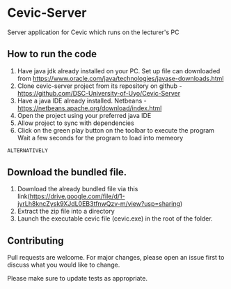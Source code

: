 # Cevic-Server

Server application for Cevic which runs on the lecturer's PC

## How to run the code

1. Have java jdk already installed on your PC. Set up file can downloaded from https://www.oracle.com/java/technologies/javase-downloads.html
2. Clone cevic-server project from its repository on github - https://github.com/DSC-University-of-Uyo/Cevic-Server
3. Have a java IDE already installed. Netbeans - https://netbeans.apache.org/download/index.html
4. Open the project using your preferred java IDE
5. Allow project to sync with dependencies
6. Click on the green play button on the toolbar to execute the program
Wait a few seconds for the program to load into memeory



```bash
ALTERNATIVELY
```

## Download the bundled file. 

1. Download the already bundled file via this link(https://drive.google.com/file/d/1-jyrLh8kncZysk9XJdL0EB3tfnwQzv-m/view?usp=sharing)
2. Extract the zip file into a directory
3. Launch the executable cevic file (cevic.exe) in the root of the folder.

## Contributing
Pull requests are welcome. For major changes, please open an issue first to discuss what you would like to change.

Please make sure to update tests as appropriate.
